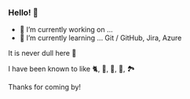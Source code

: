 ### Hello! 👋

<!--
**DLN-gmail/DLN-gmail** is a ✨ _special_ ✨ repository because its `README.md` (this file) appears on your GitHub profile.
-->

- 🔭 I’m currently working on ... 
- 🌱 I’m currently learning ... Git / GitHub, Jira, Azure 

It is never dull here 🧐

I have been known to like 🐈, 📖, 💐, 🍺, 🏞️

Thanks for coming by!

